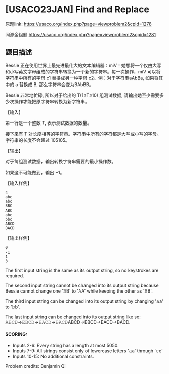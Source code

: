 # [USACO23JAN] Find and Replace
原题link: https://usaco.org/index.php?page=viewproblem2&cpid=1278

同源金组题:https://usaco.org/index.php?page=viewproblem2&cpid=1281

## 题目描述

Bessie 正在使用世界上最先进最伟大的文本编辑器：miV！她想将一个仅由大写和小写英文字母组成的字符串转换为一个新的字符串。每一次操作，miV 可以将字符串中所有的字母 c1 替换成另一种字母 c2。例：对于字符串aAbBa, 如果将其中的 a 替换成 B, 那么字符串会变为BAbBB。

Bessie 非常地忙碌, 所以对于给出的 T(1≤T≤10) 组测试数据, 请输出她至少需要多少次操作才能把原字符串转换为新字符串。

【输入】

第一行是一个整数 T, 表示测试数据的数量。

接下来有 T 对长度相等的字符串。字符串中所有的字符都是大写或小写的字母。字符串的长度不会超过 105105。

【输出】

对于每组测试数据，输出转换字符串需要的最小操作数。

如果这不可能做到，输出 −1。

【输入样例】

```
4
abc
abc
BBC
ABC
abc
bbc
ABCD
BACD
```

【输出样例】

```
0
-1
1
3
```

The first input string is the same as its output string, so no keystrokes are required.

The second input string cannot be changed into its output string because Bessie cannot change one '𝙱B' to '𝙰A' while keeping the other as '𝙱B'.

The third input string can be changed into its output string by changing '𝚊a' to '𝚋b'.

The last input string can be changed into its output string like so: 𝙰𝙱𝙲𝙳→𝙴𝙱𝙲𝙳→𝙴𝙰𝙲𝙳→𝙱𝙰𝙲𝙳ABCD→EBCD→EACD→BACD.

#### SCORING:

- Inputs 2-6: Every string has a length at most 5050.
- Inputs 7-9: All strings consist only of lowercase letters '𝚊a' through '𝚎e'
- Inputs 10-15: No additional constraints.

Problem credits: Benjamin Qi

### 
